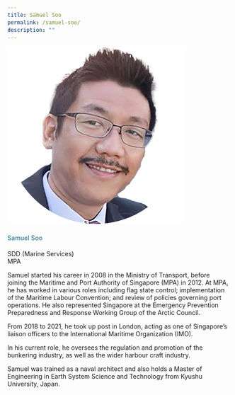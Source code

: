 ```yaml
---
title: Samuel Soo
permalink: /samuel-soo/
description: ""
---
```

<div class="row"> <div class="col is-3"> <img src="/images/Speakers_23/Session2/mr samuel soo.png"> </div> <div class="col is-9 speaker-details"> <h4>Samuel Soo</h4> <p>SDD (Marine Services) <br>MPA<br> </p> <p>Samuel started his career in 2008 in the Ministry of Transport, before joining the Maritime and Port Authority of Singapore (MPA) in 2012. At MPA, he has worked in various roles including flag state control; implementation of the Maritime Labour Convention; and review of policies governing port operations. He also represented Singapore at the Emergency Prevention Preparedness and Response Working Group of the Arctic Council.</p>
	<p>From 2018 to 2021, he took up post in London, acting as one of Singapore’s liaison officers to the International Maritime Organization (IMO).</p>
	<p>In his current role, he oversees the regulation and promotion of the bunkering industry, as well as the wider harbour craft industry.</p>
	<p>Samuel was trained as a naval architect and also holds a Master of Engineering in Earth System Science and Technology from Kyushu University, Japan.</p>
	</div> </div>


<style type="text/css"> 
    .is-left{
      text-align: left;
    }
    h4{
      font-weight: 500; 
      color: #337B9A !important;
    }
     .speaker-details p { text-align: justified; }
  </style>